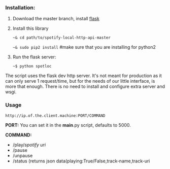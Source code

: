 ### Installation:

1. Download the master branch, install [flask](http://flask.pocoo.org/docs/0.12/installation/)
2. Install this library
	
	`~& cd path/to/spotify-local-http-api-master`
	
	`~& sudo pip2 install` 
	#make sure that you are installing for python2
	
3. Run the flask server:
	
	`~$ python spotloc`
	
The script uses the flask dev http server. It's not meant for production as it can only serve 1 request/time, but for the needs of our little interface, is more that enough. There is no need to install and  configure extra server and wsgi.
	


### Usage
	
`http://ip.of.the.client.machine:PORT/COMMAND`

**PORT:** You can set it in the __main__.py script, defaults to 5000.

**COMMAND:**

* /play/*spotify uri*  
*  /pause
*  /unpause
*  /status (returns json data(playing:True/False,track-name,track-uri
